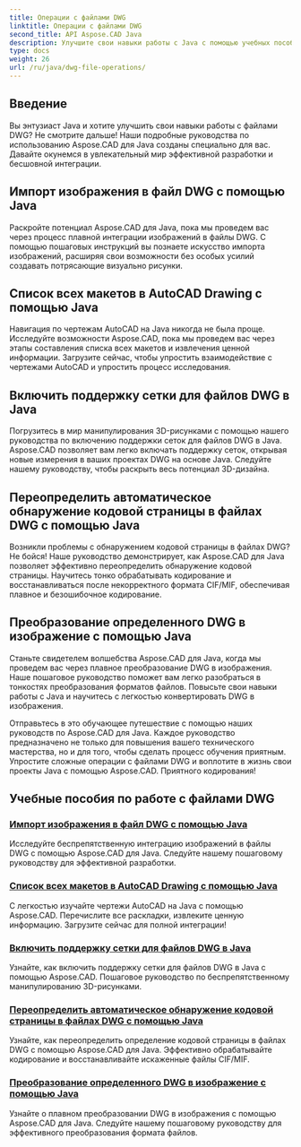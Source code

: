 ```yaml
---
title: Операции с файлами DWG
linktitle: Операции с файлами DWG
second_title: API Aspose.CAD Java
description: Улучшите свои навыки работы с Java с помощью учебных пособий по Aspose.CAD. Изучите импорт изображений, составление списка макетов, поддержку сетки, переопределение кодовой страницы и преобразование DWG в изображения без особых усилий.
type: docs
weight: 26
url: /ru/java/dwg-file-operations/
---
```

## Введение

Вы энтузиаст Java и хотите улучшить свои навыки работы с файлами DWG? Не смотрите дальше! Наши подробные руководства по использованию Aspose.CAD для Java созданы специально для вас. Давайте окунемся в увлекательный мир эффективной разработки и бесшовной интеграции.

## Импорт изображения в файл DWG с помощью Java

Раскройте потенциал Aspose.CAD для Java, пока мы проведем вас через процесс плавной интеграции изображений в файлы DWG. С помощью пошаговых инструкций вы познаете искусство импорта изображений, расширяя свои возможности без особых усилий создавать потрясающие визуально рисунки.

## Список всех макетов в AutoCAD Drawing с помощью Java

Навигация по чертежам AutoCAD на Java никогда не была проще. Исследуйте возможности Aspose.CAD, пока мы проведем вас через этапы составления списка всех макетов и извлечения ценной информации. Загрузите сейчас, чтобы упростить взаимодействие с чертежами AutoCAD и упростить процесс исследования.

## Включить поддержку сетки для файлов DWG в Java

Погрузитесь в мир манипулирования 3D-рисунками с помощью нашего руководства по включению поддержки сеток для файлов DWG в Java. Aspose.CAD позволяет вам легко включать поддержку сеток, открывая новые измерения в ваших проектах DWG на основе Java. Следуйте нашему руководству, чтобы раскрыть весь потенциал 3D-дизайна.

## Переопределить автоматическое обнаружение кодовой страницы в файлах DWG с помощью Java

Возникли проблемы с обнаружением кодовой страницы в файлах DWG? Не бойся! Наше руководство демонстрирует, как Aspose.CAD для Java позволяет эффективно переопределить обнаружение кодовой страницы. Научитесь тонко обрабатывать кодирование и восстанавливаться после некорректного формата CIF/MIF, обеспечивая плавное и безошибочное кодирование.

## Преобразование определенного DWG в изображение с помощью Java

Станьте свидетелем волшебства Aspose.CAD для Java, когда мы проведем вас через плавное преобразование DWG в изображения. Наше пошаговое руководство поможет вам легко разобраться в тонкостях преобразования форматов файлов. Повысьте свои навыки работы с Java и научитесь с легкостью конвертировать DWG в изображения.

Отправьтесь в это обучающее путешествие с помощью наших руководств по Aspose.CAD для Java. Каждое руководство предназначено не только для повышения вашего технического мастерства, но и для того, чтобы сделать процесс обучения приятным. Упростите сложные операции с файлами DWG и воплотите в жизнь свои проекты Java с помощью Aspose.CAD. Приятного кодирования!

## Учебные пособия по работе с файлами DWG
### [Импорт изображения в файл DWG с помощью Java](./import-image-to-dwg/)
Исследуйте беспрепятственную интеграцию изображений в файлы DWG с помощью Aspose.CAD для Java. Следуйте нашему пошаговому руководству для эффективной разработки.
### [Список всех макетов в AutoCAD Drawing с помощью Java](./list-all-layouts/)
С легкостью изучайте чертежи AutoCAD на Java с помощью Aspose.CAD. Перечислите все раскладки, извлеките ценную информацию. Загрузите сейчас для полной интеграции!
### [Включить поддержку сетки для файлов DWG в Java](./mesh-support-for-dwg/)
Узнайте, как включить поддержку сетки для файлов DWG в Java с помощью Aspose.CAD. Пошаговое руководство по беспрепятственному манипулированию 3D-рисунками.
### [Переопределить автоматическое обнаружение кодовой страницы в файлах DWG с помощью Java](./override-code-page-detection/)
Узнайте, как переопределить определение кодовой страницы в файлах DWG с помощью Aspose.CAD для Java. Эффективно обрабатывайте кодирование и восстанавливайте искаженные файлы CIF/MIF.
### [Преобразование определенного DWG в изображение с помощью Java](./convert-dwg-to-image/)
Узнайте о плавном преобразовании DWG в изображения с помощью Aspose.CAD для Java. Следуйте нашему пошаговому руководству для эффективного преобразования формата файлов.
